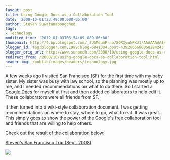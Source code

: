 ```yaml
---
layout: post
title: Using Google Docs as a Collaboration Tool
date: '2008-10-01T23:49:00.000-05:00'
author: Steven Suwatanapongched
tags:
- Technology
modified_time: '2012-01-03T03:54:09.889-06:00'
thumbnail: http://4.bp.blogspot.com/_7U5MdumP-no/SORXyukPKJI/AAAAAAAAIHs/mn5kb3gxf64/s600/google_doc.jpg
blogger_id: tag:blogger.com,1999:blog-6841384.post-4392666686068284243
blogger_orig_url: http://www.sunpech.com/2008/10/using-google-docs-as-collaboration-tool.html
redirect_from: /2008/10/using-google-docs-as-collaboration-tool.html
header-img: /public/images/headers/technology.jpg
---
```


A few weeks ago I visited San Francisco (SF) for the first time with my baby sister.  My sister was busy with law school, so the planning was mostly up to me, and I needed recommendations on what to do there.  So I started a <a href="http://docs.google.com/">Google Docs</a> for myself at first and then added collaborators to help edit it.  These collaborators were all friends from SF.

It then turned into a wiki-style collaboration document.  I was getting recommendations on where to stay, where to go, what to eat.  It was great.  This simply goes to show the power of the Google's free collaboration tool and friends that are willing to help others.

Check out the result of the collaboration below:

<a href="http://docs.google.com/Doc?id=ajjmpghqf6r8_6fjvqm7cx">Steven's San Francisco Trip (Sept. 2008)</a>

<a href="http://docs.google.com/Doc?id=ajjmpghqf6r8_6fjvqm7cx"><img  border="0" id="BLOGGER_PHOTO_ID_5252419594425936018" src="http://4.bp.blogspot.com/_7U5MdumP-no/SORXyukPKJI/AAAAAAAAIHs/mn5kb3gxf64/s400/google_doc.jpg" /></a>

